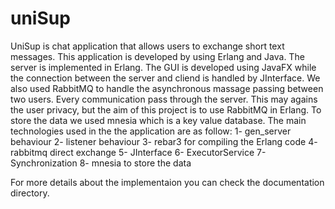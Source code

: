 # uniSup

UniSup is chat application that allows users to exchange short text messages.
This application is developed by using Erlang and Java.
The server is implemented in Erlang. The GUI is developed using JavaFX while the connection between the server and cliend is handled by JInterface. We also used RabbitMQ to handle the asynchronous massage passing between two users. Every communication pass through the server. This may agains the user privacy, but the aim of this project is to use RabbitMQ in Erlang. To store the data we used mnesia which is a key value database. The main technologies used in the the application are as follow:
1- gen_server behaviour 
2- listener behaviour
3- rebar3 for compiling the Erlang code
4- rabbitmq direct exchange
5- JInterface
6- ExecutorService
7- Synchronization
8- mnesia to store the data


For more details about the implementaion you can check the documentation directory. 

